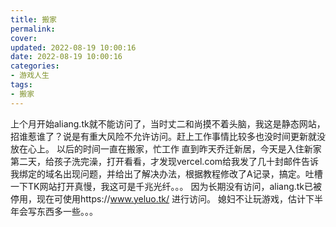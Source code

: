 ```yaml
---
title: 搬家
permalink: 
cover: 
updated: 2022-08-19 10:00:16
date: 2022-08-19 10:00:16
categories: 
- 游戏人生
tags: 
- 搬家
---
```

上个月开始aliang.tk就不能访问了，当时丈二和尚摸不着头脑，我这是静态网站，招谁惹谁了？说是有重大风险不允许访问。赶上工作事情比较多也没时间更新就没放在心上。
以后的时间一直在搬家，忙工作
直到昨天乔迁新居，今天是入住新家第二天，给孩子洗完澡，打开看看，才发现vercel.com给我发了几十封邮件告诉我绑定的域名出现问题，并给出了解决办法，根据教程修改了A记录，搞定。吐槽一下TK网站打开真慢，我这可是千兆光纤。。。
因为长期没有访问，aliang.tk已被停用，现在可使用https://www.yeluo.tk/  进行访问。
媳妇不让玩游戏，估计下半年会写东西多一些。。。

